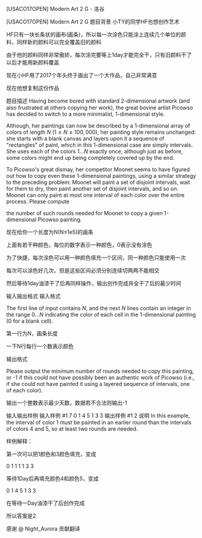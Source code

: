 



[USACO17OPEN] Modern Art 2 G - 洛谷














[USACO17OPEN] Modern Art 2 G
题目背景
小TY的同学HF也想创作艺术


HF只有一块长条状的画布(画条)，所以每一次涂色只能涂上连续几个单位的颜料，同样新的颜料可以完全覆盖旧的颜料


由于他的颜料同样非常傲娇，每次涂完要等上1day才能完全干，只有旧颜料干了以后才能用新颜料覆盖


现在小HF用了2017个年头终于画出了一个大作品，自己非常满意


现在他想复制这份作品

题目描述
Having become bored with standard 2-dimensional artwork (and also frustrated at others copying her work), the great bovine artist Picowso has decided to switch to a more minimalist, 1-dimensional style.


Although, her paintings can now be described by a 1-dimensional array of colors of length $N$ ($1 \leq N \leq 100,000$), her painting style remains unchanged: she starts with a blank canvas and layers upon it a sequence of "rectangles" of paint, which in this 1-dimensional case are simply intervals. She uses each of the colors $1 \ldots N$ exactly once, although just as before, some colors might end up being completely covered up by the end.


To Picowso's great dismay, her competitor Moonet seems to have figured out how to copy even these 1-dimensional paintings, using a similar strategy to the preceding problem: Moonet will paint a set of disjoint intervals, wait for them to dry, then paint another set of disjoint intervals, and so on. Moonet can only paint at most one interval of each color over the entire process. Please compute

the number of such rounds needed for Moonet to copy a given 1-dimensional Picowso painting.

现在给你一个长度为N(N≤1e5)的画条


上面有若干种颜色，每位的数字表示一种颜色，0表示没有涂色


为了快捷，每次涂色可以用一种颜色填充一个区间，同一种颜色只能使用一次


每次可以涂色好几次，但是这些区间必须分别连续切两两不能相交


然后等待1day油漆干了后再同样操作，输出创作完成并全干了后的最少时间

输入输出格式
输入格式

The first line of input contains $N$, and the next $N$ lines contain an integer in the range $0 \ldots N$ indicating the color of each cell in the 1-dimensional painting (0 for a blank cell).

第一行为N，画条长度


一下N行每行一个数表示颜色

输出格式

Please output the minimum number of rounds needed to copy this painting, or -1 if this could not have possibly been an authentic work of Picowso (i.e., if she could not have painted it using a layered sequence of intervals, one of each color).

输出一个整数表示最少天数。数据若不合法则输出-1

输入输出样例
输入样例 #1
7
0
1
4
5
1
3
3
输出样例 #1
2
说明
In this example, the interval of color 1 must be painted in an earlier round than the intervals of colors 4 and 5, so at least two rounds are needed.

样例解释：


第一次可以把1颜色和3颜色填充，变成


0 1 1 1 1 3 3


等待1Day后再填充颜色4和颜色5，变成


0 1 4 5 1 3 3


在等待一Day油漆干了后创作完成


所以答案是2


感谢 @ Night\_Aurora 贡献翻译







